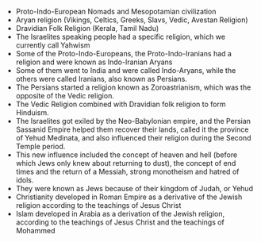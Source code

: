 - Proto-Indo-European Nomads and Mesopotamian civilization
- Aryan religion (Vikings, Celtics, Greeks, Slavs, Vedic, Avestan Religion)
- Dravidian Folk Religion (Kerala, Tamil Nadu)
- The Israelites speaking people had a specific religion, which we currently call Yahwism
- Some of the Proto-Indo-Europeans, the Proto-Indo-Iranians had a religion and were known as Indo-Iranian Aryans
- Some of them went to India and were called Indo-Aryans, while the others were called Iranians, also known as Persians.
- The Persians started a religion known as Zoroastrianism, which was the opposite of the Vedic religion.
- The Vedic Religion combined with Dravidian folk religion to form Hinduism.
- The Israelites got exiled by the Neo-Babylonian empire, and the Persian Sassanid Empire helped them recover their lands, called it the province of Yehud Medinata, and also influenced their religion during the Second Temple period.
- This new influence included the concept of heaven and hell (before which Jews only knew about returning to dust), the concept of end times and the return of a Messiah, strong monotheism and hatred of idols.
- They were known as Jews because of their kingdom of Judah, or Yehud
- Christianity developed in Roman Empire as a derivative of the Jewish religion according to the teachings of Jesus Christ
- Islam developed in Arabia as a derivation of the Jewish religion, according to the teachings of Jesus Christ and the teachings of Mohammed